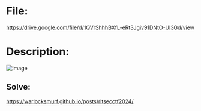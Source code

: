 # File: 
https://drive.google.com/file/d/1QVrShhhBXfL-eRt3Jgiv91DNtO-Ul3Gd/view  

# Description: 
![image](https://github.com/7h4nd5RG0d/Forensics/assets/128285431/dc99ae46-bd38-4e6d-897e-ba9f6fa63308)  

## Solve: 
https://warlocksmurf.github.io/posts/ritsecctf2024/  
